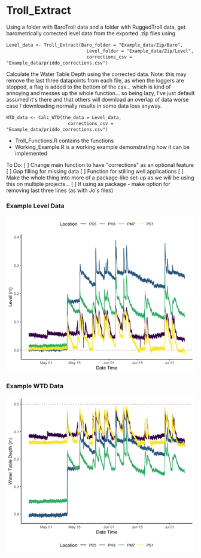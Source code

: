 # Troll_Extract

Using a folder with BaroTroll data and a folder with RuggedTroll data, get barometrically corrected level data from the exported .zip files using 

```
Level_data <- Troll_Extract(Baro_folder = "Example_data/Zip/Baro", 
                              Level_folder = "Example_data/Zip/Level",
                              corrections_csv = "Example_data/priddo_corrections.csv")
```

Calculate the Water Table Depth using the corrected data. Note: this may remove the last three datapoints from each file, as when the loggers are stopped, a flag is added to the bottom of the csv... which is kind of annoying and messes up the whole function... so being lazy, I've just default assumed it's there and that others will download an overlap of data worse case / downloading normally results in some data loss anyway.

```
WTD_data <- Calc_WTD(the_data = Level_data,
                       corrections_csv = "Example_data/priddo_corrections.csv")
```


* Troll_Functions.R contains the functions
* Working_Example.R is a working example demonstrating how it can be implemented


To Do:
[ ] Change main function to have "corrections" as an optional feature
[ ] Gap filling for missing data
[ ] Function for stilling well applications
[ ] Make the whole thing into more of a package-like set-up as we will be using this on multiple projects...
[ ] If using as package - make option for removing last three lines (as with Jo's files)

### Example Level Data
![Level](Level_Plot.png)

### Example WTD Data
![WTD](WTD_Plot.png)